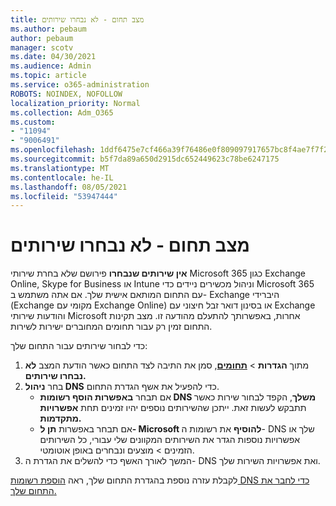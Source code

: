 ```yaml
---
title: מצב תחום - לא נבחרו שירותים
ms.author: pebaum
author: pebaum
manager: scotv
ms.date: 04/30/2021
ms.audience: Admin
ms.topic: article
ms.service: o365-administration
ROBOTS: NOINDEX, NOFOLLOW
localization_priority: Normal
ms.collection: Adm_O365
ms.custom:
- "11094"
- "9006491"
ms.openlocfilehash: 1ddf6475e7cf466a39f76486e0f809097917657bc8f4ae7f7f2b516657308f39
ms.sourcegitcommit: b5f7da89a650d2915dc652449623c78be6247175
ms.translationtype: MT
ms.contentlocale: he-IL
ms.lasthandoff: 08/05/2021
ms.locfileid: "53947444"
---
```

# <a name="domain-status---no-services-selected"></a>מצב תחום - לא נבחרו שירותים

**אין שירותים שנבחרו** פירושם שלא בחרת שירותי Microsoft 365 כגון Exchange Online, Skype for Business או Intune וניהול מכשירים ניידים כדי Microsoft 365 עם התחום המותאם אישית שלך. אם אתה משתמש ב- Exchange היברידי (Exchange מקומי עם Exchange Online) או בסינון דואר זבל חיצוני עם Exchange והודעות שירותי Microsoft אחרות, באפשרותך להתעלם מהודעה זו. מצב תקינות התחום זמין רק עבור תחומים המחוברים ישירות לשירות.

כדי לבחור שירותים עבור התחום שלך:

1. מתוך **הגדרות**  >  [**תחומים**](https://admin.microsoft.com/Adminportal/Home), סמן את התיבה לצד התחום כאשר הודעת המצב **לא נבחרו שירותים.**
1. בחר **ניהול DNS** כדי להפעיל את אשף הגדרת התחום.
    - אם תבחר **באפשרות הוסף רשומות DNS משלך**, הקפד לבחור שירות כאשר תתבקש לעשות זאת. ייתכן שהשירותים נוספים יהיו זמינים תחת **אפשרויות מתקדמות.**
    - אם תבחר באפשרות **תן ל- Microsoft להוסיף** את רשומות ה- DNS שלך או אפשרויות נוספות הגדר את השירותים המקוונים שלי עבורי, כל השירותים הזמינים   >   מוצעים ונבחרים באופן אוטומטי.
1. המשך לאורך האשף כדי להשלים את הגדרת ה- DNS ואת אפשרויות השירות שלך.
 
לקבלת עזרה נוספת בהגדרת התחום שלך, ראה [הוספת רשומות DNS כדי לחבר את התחום שלך.](/microsoft-365/admin/get-help-with-domains/create-dns-records-at-any-dns-hosting-provider)

